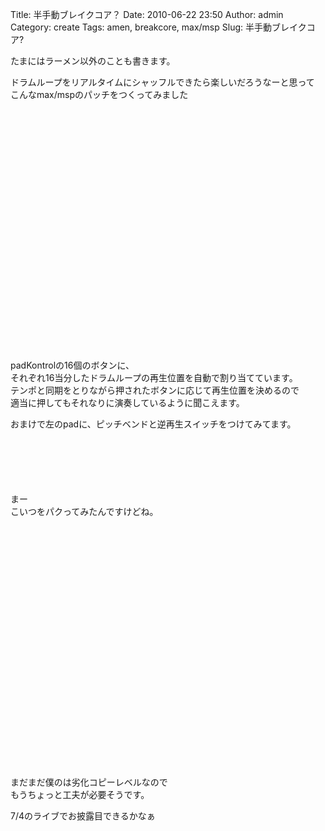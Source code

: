 Title: 半手動ブレイクコア？
Date: 2010-06-22 23:50
Author: admin
Category: create
Tags: amen, breakcore, max/msp
Slug: 半手動ブレイクコア?

たまにはラーメン以外のことも書きます。

ドラムループをリアルタイムにシャッフルできたら楽しいだろうなーと思って  
こんなmax/mspのパッチをつくってみました

<object width="480" height="385"><param name="movie" value="http://www.youtube.com/v/Xd4Zn7Qg3WE&amp;hl=ja_JP&amp;fs=1&amp;"></param><param name="allowFullScreen" value="true"></param><param name="allowscriptaccess" value="always"></param><embed src="http://www.youtube.com/v/Xd4Zn7Qg3WE&amp;hl=ja_JP&amp;fs=1&amp;" type="application/x-shockwave-flash" allowscriptaccess="always" allowfullscreen="true" width="480" height="385"></embed></object>

padKontrolの16個のボタンに、  
それぞれ16当分したドラムループの再生位置を自動で割り当てています。  
テンポと同期をとりながら押されたボタンに応じて再生位置を決めるので  
適当に押してもそれなりに演奏しているように聞こえます。

おまけで左のpadに、ピッチベンドと逆再生スイッチをつけてみてます。  
　  
　  
　  
　  
　  
まー  
こいつをパクってみたんですけどね。  

<object width="640" height="385"><param name="movie" value="http://www.youtube.com/v/9OW5WF5lJG8&amp;rel=0&amp;color1=0xb1b1b1&amp;color2=0xd0d0d0&amp;hl=en_US&amp;feature=player_embedded&amp;fs=1"></param><param name="allowFullScreen" value="true"></param><param name="allowScriptAccess" value="always"></param><embed src="http://www.youtube.com/v/9OW5WF5lJG8&amp;rel=0&amp;color1=0xb1b1b1&amp;color2=0xd0d0d0&amp;hl=en_US&amp;feature=player_embedded&amp;fs=1" type="application/x-shockwave-flash" allowfullscreen="true" allowscriptaccess="always" width="640" height="385"></embed></object>

まだまだ僕のは劣化コピーレベルなので  
もうちょっと工夫が必要そうです。

7/4のライブでお披露目できるかなぁ
